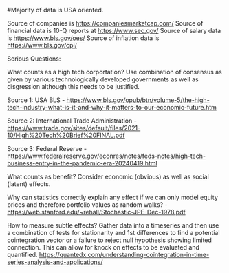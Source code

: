 #Majority of data is USA oriented.

Source of companies is https://companiesmarketcap.com/
Source of financial data is 10-Q reports at https://www.sec.gov/
Source of salary data is https://www.bls.gov/oes/
Source of inflation data is https://www.bls.gov/cpi/

Serious Questions:

What counts as a high tech corportation? Use combination of consensus as given by various technologically developed governments as well as disgression although this needs to be justified.

Source 1: USA BLS - https://www.bls.gov/opub/btn/volume-5/the-high-tech-industry-what-is-it-and-why-it-matters-to-our-economic-future.htm

Source 2: International Trade Administration - https://www.trade.gov/sites/default/files/2021-10/High%20Tech%20Brief%20FINAL.pdf

Source 3: Federal Reserve - https://www.federalreserve.gov/econres/notes/feds-notes/high-tech-business-entry-in-the-pandemic-era-20240419.html

What counts as benefit? Consider economic (obvious) as well as social (latent) effects.

Why can statistics correctly explain any effect if we can only model equity prices and therefore portfolio values as random walks? - https://web.stanford.edu/~rehall/Stochastic-JPE-Dec-1978.pdf

How to measure subtle effects? Gather data into a timeseries and then use a combination of tests for stationarity and 1st differences to find a potential cointegration vector or a failure to reject null hypothesis showing limited connection. This can allow for knock on effects to be evaluated and quantified. https://quantedx.com/understanding-cointegration-in-time-series-analysis-and-applications/